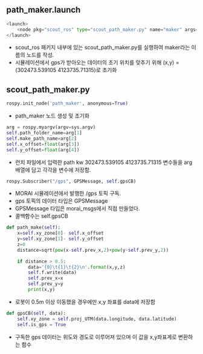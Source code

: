 ## path_maker.launch

```python
<launch>
	<node pkg="scout_ros" type="scout_path_maker.py" name="maker" args="path kw 302473.539105 4123735.71315" output="screen" />
</launch>
```
- scout_ros 패키지 내부에 있는 scout_path_maker.py를 실행하여 maker라는 이름의 노드를 작성. 
- 시뮬레이션에서 gps가 받아오는 데이터의 초기 위치를 맞추기 위해 (x,y) = (302473.539105 4123735.71315)로 초기화

## scout_path_maker.py

```python
rospy.init_node('path_maker', anonymous=True)
```
- path_maker 노드 생성 및 초기화

```python
arg = rospy.myargv(argv=sys.argv)
self.path_folder_name=arg[1]
self.make_path_name=arg[2]
self.x_offset=float(arg[3])
self.y_offset=float(arg[4])
```
- 런치 파일에서 입력한 path kw 302473.539105 4123735.71315 변수들을 arg 배열에 담고 각각을 변수에 저장함.

```python
rospy.Subscriber("/gps", GPSMessage, self.gpsCB)
```
- MORAI 시뮬레이션에서 발행한 /gps 토픽 구독.
- gps 토픽의 데이터 타입은 GPSMessage
- GPSMessage 타입은 morai_msgs에서 직접 만들었다.
- 콜백함수는 self.gpsCB

```python
def path_make(self):
    x=self.xy_zone[0]- self.x_offset
    y=self.xy_zone[1]- self.y_offset
    z=0
    distance=sqrt(pow(x-self.prev_x,2)+pow(y-self.prev_y,2))
    
    if distance > 0.5:
        data='{0}\t{1}\t{2}\n'.format(x,y,z)
        self.f.write(data)
        self.prev_x=x
        self.prev_y=y
        print(x,y)
```
- 로봇이 0.5m 이상 이동했을 경우에만 x,y 좌표를 data에 저장함

```python
def gpsCB(self, data):
    self.xy_zone = self.proj_UTM(data.longitude, data.latitude)
    self.is_gps = True
```
- 구독한 gps 데이터는 위도와 경도로 이루어져 있으며 이 값을 x,y좌표계로 변환하는 함수


